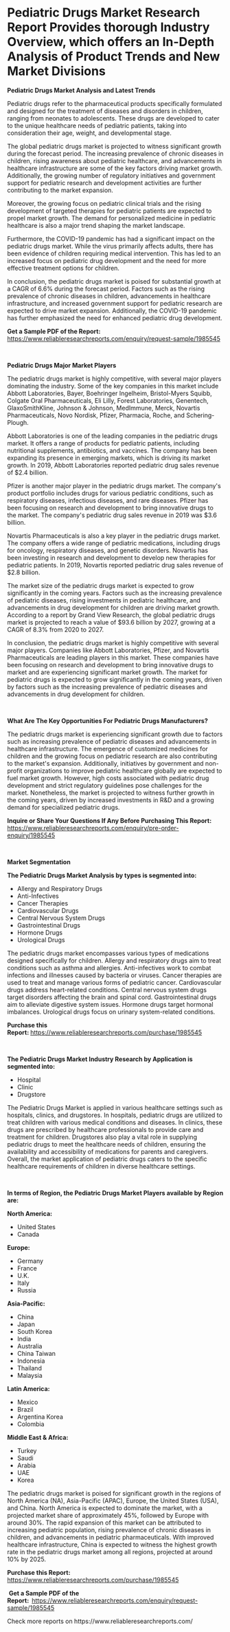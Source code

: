 <p><h1>Pediatric Drugs Market Research Report Provides thorough Industry Overview, which offers an In-Depth Analysis of Product Trends and New Market Divisions</h1></p><p><strong>Pediatric Drugs Market Analysis and Latest Trends</strong></p>
<p><p>Pediatric drugs refer to the pharmaceutical products specifically formulated and designed for the treatment of diseases and disorders in children, ranging from neonates to adolescents. These drugs are developed to cater to the unique healthcare needs of pediatric patients, taking into consideration their age, weight, and developmental stage.</p><p>The global pediatric drugs market is projected to witness significant growth during the forecast period. The increasing prevalence of chronic diseases in children, rising awareness about pediatric healthcare, and advancements in healthcare infrastructure are some of the key factors driving market growth. Additionally, the growing number of regulatory initiatives and government support for pediatric research and development activities are further contributing to the market expansion.</p><p>Moreover, the growing focus on pediatric clinical trials and the rising development of targeted therapies for pediatric patients are expected to propel market growth. The demand for personalized medicine in pediatric healthcare is also a major trend shaping the market landscape.</p><p>Furthermore, the COVID-19 pandemic has had a significant impact on the pediatric drugs market. While the virus primarily affects adults, there has been evidence of children requiring medical intervention. This has led to an increased focus on pediatric drug development and the need for more effective treatment options for children.</p><p>In conclusion, the pediatric drugs market is poised for substantial growth at a CAGR of 6.6% during the forecast period. Factors such as the rising prevalence of chronic diseases in children, advancements in healthcare infrastructure, and increased government support for pediatric research are expected to drive market expansion. Additionally, the COVID-19 pandemic has further emphasized the need for enhanced pediatric drug development.</p></p>
<p><strong>Get a Sample PDF of the Report:&nbsp;</strong> <a href="https://www.reliableresearchreports.com/enquiry/request-sample/1985545">https://www.reliableresearchreports.com/enquiry/request-sample/1985545</a></p>
<p>&nbsp;</p>
<p><strong>Pediatric Drugs Major Market Players</strong></p>
<p><p>The pediatric drugs market is highly competitive, with several major players dominating the industry. Some of the key companies in this market include Abbott Laboratories, Bayer, Boehringer Ingelheim, Bristol-Myers Squibb, Colgate Oral Pharmaceuticals, Eli Lilly, Forest Laboratories, Genentech, GlaxoSmithKline, Johnson & Johnson, MedImmune, Merck, Novartis Pharmaceuticals, Novo Nordisk, Pfizer, Pharmacia, Roche, and Schering-Plough.</p><p>Abbott Laboratories is one of the leading companies in the pediatric drugs market. It offers a range of products for pediatric patients, including nutritional supplements, antibiotics, and vaccines. The company has been expanding its presence in emerging markets, which is driving its market growth. In 2019, Abbott Laboratories reported pediatric drug sales revenue of $2.4 billion.</p><p>Pfizer is another major player in the pediatric drugs market. The company's product portfolio includes drugs for various pediatric conditions, such as respiratory diseases, infectious diseases, and rare diseases. Pfizer has been focusing on research and development to bring innovative drugs to the market. The company's pediatric drug sales revenue in 2019 was $3.6 billion.</p><p>Novartis Pharmaceuticals is also a key player in the pediatric drugs market. The company offers a wide range of pediatric medications, including drugs for oncology, respiratory diseases, and genetic disorders. Novartis has been investing in research and development to develop new therapies for pediatric patients. In 2019, Novartis reported pediatric drug sales revenue of $2.8 billion.</p><p>The market size of the pediatric drugs market is expected to grow significantly in the coming years. Factors such as the increasing prevalence of pediatric diseases, rising investments in pediatric healthcare, and advancements in drug development for children are driving market growth. According to a report by Grand View Research, the global pediatric drugs market is projected to reach a value of $93.6 billion by 2027, growing at a CAGR of 8.3% from 2020 to 2027.</p><p>In conclusion, the pediatric drugs market is highly competitive with several major players. Companies like Abbott Laboratories, Pfizer, and Novartis Pharmaceuticals are leading players in this market. These companies have been focusing on research and development to bring innovative drugs to market and are experiencing significant market growth. The market for pediatric drugs is expected to grow significantly in the coming years, driven by factors such as the increasing prevalence of pediatric diseases and advancements in drug development for children.</p></p>
<p>&nbsp;</p>
<p><strong>What Are The Key Opportunities For Pediatric Drugs Manufacturers?</strong></p>
<p><p>The pediatric drugs market is experiencing significant growth due to factors such as increasing prevalence of pediatric diseases and advancements in healthcare infrastructure. The emergence of customized medicines for children and the growing focus on pediatric research are also contributing to the market's expansion. Additionally, initiatives by government and non-profit organizations to improve pediatric healthcare globally are expected to fuel market growth. However, high costs associated with pediatric drug development and strict regulatory guidelines pose challenges for the market. Nonetheless, the market is projected to witness further growth in the coming years, driven by increased investments in R&D and a growing demand for specialized pediatric drugs.</p></p>
<p><strong>Inquire or Share Your Questions If Any Before Purchasing This Report:</strong> <a href="https://www.reliableresearchreports.com/enquiry/pre-order-enquiry/1985545">https://www.reliableresearchreports.com/enquiry/pre-order-enquiry/1985545</a></p>
<p>&nbsp;</p>
<p><strong>Market Segmentation</strong></p>
<p><strong>The Pediatric Drugs Market Analysis by types is segmented into:</strong></p>
<p><ul><li>Allergy and Respiratory Drugs</li><li>Anti-Infectives</li><li>Cancer Therapies</li><li>Cardiovascular Drugs</li><li>Central Nervous System Drugs</li><li>Gastrointestinal Drugs</li><li>Hormone Drugs</li><li>Urological Drugs</li></ul></p>
<p><p>The pediatric drugs market encompasses various types of medications designed specifically for children. Allergy and respiratory drugs aim to treat conditions such as asthma and allergies. Anti-infectives work to combat infections and illnesses caused by bacteria or viruses. Cancer therapies are used to treat and manage various forms of pediatric cancer. Cardiovascular drugs address heart-related conditions. Central nervous system drugs target disorders affecting the brain and spinal cord. Gastrointestinal drugs aim to alleviate digestive system issues. Hormone drugs target hormonal imbalances. Urological drugs focus on urinary system-related conditions.</p></p>
<p><strong>Purchase this Report:&nbsp;</strong><a href="https://www.reliableresearchreports.com/purchase/1985545">https://www.reliableresearchreports.com/purchase/1985545</a></p>
<p>&nbsp;</p>
<p><strong>The Pediatric Drugs Market Industry Research by Application is segmented into:</strong></p>
<p><ul><li>Hospital</li><li>Clinic</li><li>Drugstore</li></ul></p>
<p><p>The Pediatric Drugs Market is applied in various healthcare settings such as hospitals, clinics, and drugstores. In hospitals, pediatric drugs are utilized to treat children with various medical conditions and diseases. In clinics, these drugs are prescribed by healthcare professionals to provide care and treatment for children. Drugstores also play a vital role in supplying pediatric drugs to meet the healthcare needs of children, ensuring the availability and accessibility of medications for parents and caregivers. Overall, the market application of pediatric drugs caters to the specific healthcare requirements of children in diverse healthcare settings.</p></p>
<p>&nbsp;</p>
<p><strong>In terms of Region, the Pediatric Drugs Market Players available by Region are:</strong></p>
<p>
    <p> <strong> North America: </strong>
        <ul>
            <li>United States</li>
            <li>Canada</li>
        </ul>
        </p> 
    <p> <strong> Europe: </strong>
        <ul>
            <li>Germany</li>
            <li>France</li>
            <li>U.K.</li>
            <li>Italy</li>
            <li>Russia</li>
        </ul>
        </p> 
    <p> <strong> Asia-Pacific: </strong>
        <ul>
            <li>China</li>
            <li>Japan</li>
            <li>South Korea</li>
            <li>India</li>
            <li>Australia</li>
            <li>China Taiwan</li>
            <li>Indonesia</li>
            <li>Thailand</li>
            <li>Malaysia</li>
        </ul>
        </p> 
    <p> <strong> Latin America: </strong>
        <ul>
            <li>Mexico</li>
            <li>Brazil</li>
            <li>Argentina Korea</li>
            <li>Colombia</li>
        </ul>
        </p> 
    <p> <strong> Middle East & Africa: </strong>
        <ul>
            <li>Turkey</li>
            <li>Saudi</li>
            <li>Arabia</li>
            <li>UAE</li>
            <li>Korea</li>
        </ul>
    </p>
    </p>
<p><p>The pediatric drugs market is poised for significant growth in the regions of North America (NA), Asia-Pacific (APAC), Europe, the United States (USA), and China. North America is expected to dominate the market, with a projected market share of approximately 45%, followed by Europe with around 30%. The rapid expansion of this market can be attributed to increasing pediatric population, rising prevalence of chronic diseases in children, and advancements in pediatric pharmaceuticals. With improved healthcare infrastructure, China is expected to witness the highest growth rate in the pediatric drugs market among all regions, projected at around 10% by 2025.</p></p>
<p><strong>Purchase this Report: </strong><a href="https://www.reliableresearchreports.com/purchase/1985545">https://www.reliableresearchreports.com/purchase/1985545</a></p>
<p>&nbsp;<strong>Get a Sample PDF of the Report:&nbsp;&nbsp;</strong><a href="https://www.reliableresearchreports.com/enquiry/request-sample/1985545">https://www.reliableresearchreports.com/enquiry/request-sample/1985545</a></p>
<p><strong></strong></p>
<p>Check more reports on https://www.reliableresearchreports.com/</p>